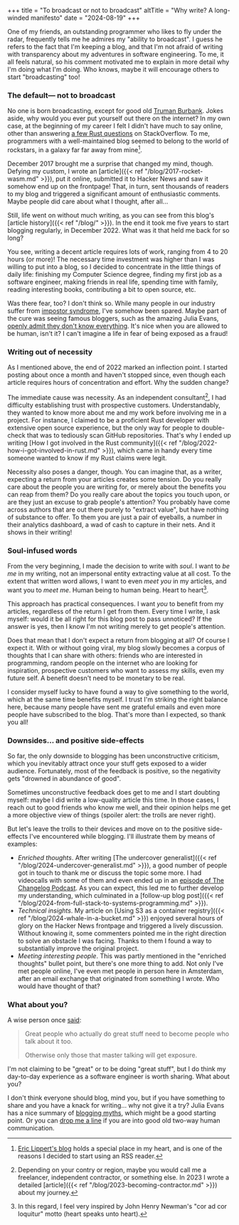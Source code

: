 +++
title = "To broadcast or not to broadcast"
altTitle = "Why write? A long-winded manifesto"
date = "2024-08-19"
+++

One of my friends, an outstanding programmer who likes to fly under the radar, frequently tells me he admires my "ability to broadcast". I guess he refers to the fact that I'm keeping a blog, and that I'm not afraid of writing with transparency about my adventures in software engineering. To me, it all feels natural, so his comment motivated me to explain in more detail why I'm doing what I'm doing. Who knows, maybe it will encourage others to start "broadcasting" too!

### The default— not to broadcast

No one is born broadcasting, except for good old [Truman Burbank](https://www.imdb.com/title/tt0120382/). Jokes aside, why would you ever put yourself out there on the internet? In my own case, at the beginning of my career I felt I didn't have much to say online, other than answering [a few Rust questions](https://stackoverflow.com/users/2110623/aochagavia?tab=answers&sort=votes) on StackOverflow. To me, programmers with a well-maintained blog seemed to belong to the world of rockstars, in a galaxy far far away from mine[^1].

December 2017 brought me a surprise that changed my mind, though. Defying my custom, I wrote an [article]({{< ref "/blog/2017-rocket-wasm.md" >}}), put it online, submitted it to Hacker News and saw it somehow end up on the frontpage! That, in turn, sent thousands of readers to my blog and triggered a significant amount of enthusiastic comments. Maybe people did care about what I thought, after all...

Still, life went on without much writing, as you can see from this blog's [article history]({{< ref "/blog/" >}}). In the end it took me five years to start blogging regularly, in December 2022. What was it that held me back for so long?

You see, writing a decent article requires lots of work, ranging from 4 to 20 hours (or more)! The necessary time investment was higher than I was willing to put into a blog, so I decided to concentrate in the little things of daily life: finishing my Computer Science degree, finding my first job as a software engineer, making friends in real life, spending time with family, reading interesting books, contributing a bit to open source, etc.

Was there fear, too? I don't think so. While many people in our industry suffer from [impostor syndrome](https://en.wikipedia.org/wiki/Impostor_syndrome), I've somehow been spared. Maybe part of the cure was seeing famous bloggers, such as the amazing Julia Evans, [openly admit they don't know everything](https://jvns.ca/blog/2017/03/20/blogging-principles/). It's nice when you are allowed to be human, isn't it? I can't imagine a life in fear of being exposed as a fraud!

### Writing out of necessity

As I mentioned above, the end of 2022 marked an inflection point. I started posting about once a month and haven't stopped since, even though each article requires hours of concentration and effort. Why the sudden change?

The immediate cause was necessity. As an independent consultant[^2], I had difficulty establishing trust with prospective customers. Understandably, they wanted to know more about me and my work before involving me in a project. For instance, I claimed to be a proficient Rust developer with extensive open source experience, but the only way for people to double-check that was to tediously scan GitHub repositories. That's why I ended up writing [How I got involved in the Rust community]({{< ref "/blog/2022-how-i-got-involved-in-rust.md" >}}), which came in handy every time someone wanted to know if my Rust claims were legit.

Necessity also poses a danger, though. You can imagine that, as a writer, expecting a return from your articles creates some tension. Do you really care about the people you are writing for, or merely about the benefits you can reap from them? Do you really care about the topics you touch upon, or are they just an excuse to grab people's attention? You probably have come across authors that are out there purely to "extract value", but have nothing of substance to offer. To them you are just a pair of eyeballs, a number in their analytics dashboard, a wad of cash to capture in their nets. And it shows in their writing!

### Soul-infused words

From the very beginning, I made the decision to write with _soul_. I want to _be me_ in my writing, not an impersonal entity extracting value at all cost. To the extent that written word allows, I want to even _meet you_ in my articles, and want you to _meet me_. Human being to human being. Heart to heart[^3].

This approach has practical consequences. I want _you_ to benefit from my articles, regardless of the return I get from them. Every time I write, I ask myself: would it be all right for this blog post to pass unnoticed? If the answer is yes, then I know I'm not writing merely to get people's attention.

Does that mean that I don't expect a return from blogging at all? Of course I expect it. With or without going viral, my blog slowly becomes a corpus of thoughts that I can share with others: friends who are interested in programming, random people on the internet who are looking for inspiration, prospective customers who want to assess my skills, even my future self. A benefit doesn't need to be monetary to be real.

I consider myself lucky to have found a way to give something to the world, which at the same time benefits myself. I trust I'm striking the right balance here, because many people have sent me grateful emails and even more people have subscribed to the blog. That's more than I expected, so thank you all!

### Downsides... and positive side-effects

So far, the only downside to blogging has been unconstructive criticism, which you inevitably attract once your stuff gets exposed to a wider audience. Fortunately, most of the feedback is positive, so the negativity gets "drowned in abundance of good".

Sometimes unconstructive feedback does get to me and I start doubting myself: maybe I did write a low-quality article this time. In those cases, I reach out to good friends who know me well, and their opinion helps me get a more objective view of things (spoiler alert: the trolls are never right).

But let's leave the trolls to their devices and move on to the positive side-effects I've encountered while blogging. I'll illustrate them by means of examples:

- _Enriched thoughts_. After writing [The undercover generalist]({{< ref "/blog/2024-undercover-generalist.md" >}}), a good number of people got in touch to thank me or discuss the topic some more. I had videocalls with some of them and even ended up in an [episode of The Changelog Podcast](https://changelog.com/friends/37). As you can expect, this led me to further develop my understanding, which culminated in a [follow-up blog post]({{< ref "/blog/2024-from-full-stack-to-systems-programming.md" >}}).
- _Technical insights_. My article on [Using S3 as a container registry]({{< ref "/blog/2024-whale-in-a-bucket.md" >}}) enjoyed several hours of glory on the Hacker News frontpage and triggered a lively discussion. Without knowing it, some commenters pointed me in the right direction to solve an obstacle I was facing. Thanks to them I found a way to substantially improve the original project.
- _Meeting interesting people_. This was partly mentioned in the "enriched thoughts" bullet point, but there's one more thing to add. Not only I've met people online, I've even met people in person here in Amsterdam, after an email exchange that originated from something I wrote. Who would have thought of that?

### What about you?

A wise person once [said](https://news.ycombinator.com/item?id=39334759):

> Great people who actually do great stuff need to become people who talk about it too.
>
> Otherwise only those that master talking will get exposure.

I'm not claiming to be "great" or to be doing "great stuff", but I do think my day-to-day experience as a software engineer is worth sharing. What about you?

I don't think everyone should blog, mind you, but if you have something to share and you have a knack for writing... why not give it a try? Julia Evans has a nice summary of [blogging myths](https://jvns.ca/blog/2023/06/05/some-blogging-myths/), which might be a good starting point. Or you can <a href="&#109;&#97;&#105;&#108;&#116;&#111;&#58;&#97;&#100;&#111;&#108;&#102;&#111;&#64;&#111;&#99;&#104;&#97;&#103;&#97;&#118;&#105;&#97;&#46;&#110;&#108;">drop me a line</a> if you are into good old two-way human communication.

[^1]: [Eric Lippert's blog](https://ericlippert.com/) holds a special place in my heart, and is one of the reasons I decided to start using an RSS reader.
[^2]: Depending on your contry or region, maybe you would call me a freelancer, independent contractor, or something else. In 2023 I wrote a detailed [article]({{< ref "/blog/2023-becoming-contractor.md" >}}) about my journey.
[^3]: In this regard, I feel very inspired by John Henry Newman's "cor ad cor loquitur" motto (heart speaks unto heart).